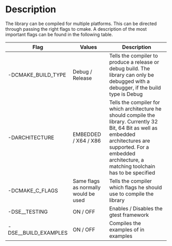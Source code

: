 # Description
The library can be compiled for multiple platforms. This can be directed through passing the right flags to cmake.
A description of the most important flags can be found in the following table.

| Flag | Values | Description |
| -- | -- | -- |
| -DCMAKE_BUILD_TYPE | Debug / Release | Tells the compiler to produce a release or debug build. The library can only be debugged with a debugger, if the build type is Debug |
| -DARCHITECTURE | EMBEDDED / X64 / X86 | Tells the compiler for which architecture he should compile the library. Currently 32 Bit, 64 Bit as well as embedded architectures are supported. For a embedded architecture, a matching toolchain has to be specified |
| -DCMAKE_C_FLAGS | Same flags as normally would be used | Tells the compiler which flags he should use to compile the library |
| -DSE__TESTING | ON / OFF | Enables / Disables the gtest framework |
| -DSE__BUILD_EXAMPLES | ON / OFF | Compiles the examples of in examples |
